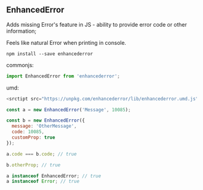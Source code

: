 EnhancedError
------------

Adds missing Error's feature in JS - ability
to provide error code or other information;

Feels like natural Error when printing in console.

```
npm install --save enhancederror
```

commonjs:

```js
import EnhancedError from 'enhancederror';
```

umd:

```js
<srctipt src="https://unpkg.com/enhancederror/lib/enhancederror.umd.js"></script>
```



```js
const a = new EnhancedError('Message', 10085);

const b = new EnhancedError({
  message: 'OtherMessage',
  code: 10085,
  customProp: true
});

a.code === b.code; // true

b.otherProp; // true

a instanceof EnhancedError; // true
a instanceof Error; // true
```
